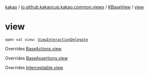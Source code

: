 [kakao](../../index.md) / [io.github.kakaocup.kakao.common.views](../index.md) / [KBaseView](index.md) / [view](./view.md)

# view

`open val view: `[`ViewInteractionDelegate`](../../io.github.kakaocup.kakao.delegate/-view-interaction-delegate/index.md)

Overrides [BaseActions.view](../../io.github.kakaocup.kakao.common.actions/-base-actions/view.md)

Overrides [BaseAssertions.view](../../io.github.kakaocup.kakao.common.assertions/-base-assertions/view.md)

Overrides [Interceptable.view](../../io.github.kakaocup.kakao.intercept/-interceptable/view.md)

